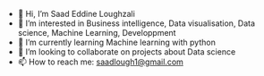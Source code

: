 - 👋 Hi, I’m Saad Eddine Loughzali
- 👀 I’m interested in Business intelligence, Data visualisation, Data science, Machine Learning, Developpment
- 🌱 I’m currently learning Machine learning with python
- 💞️ I’m looking to collaborate on projects about Data science
- 📫 How to reach me: saadlough1@gmail.com

<!---
LougSE/LougSE is a ✨ special ✨ repository because its `README.md` (this file) appears on your GitHub profile.
You can click the Preview link to take a look at your changes.
--->
